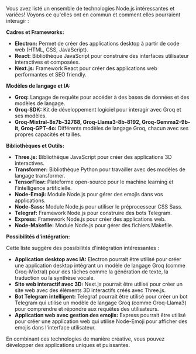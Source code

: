 Vous avez listé un ensemble de technologies Node.js intéressantes et variées!  Voyons ce qu'elles ont en commun et comment elles pourraient interagir :

**Cadres et Frameworks:**

* **Electron:** Permet de créer des applications desktop à partir de code web (HTML, CSS, JavaScript).  
* **React:**  Bibliothèque JavaScript pour construire des interfaces utilisateur interactives et composées.
* **Next.js:** Framework React pour créer des applications web performantes et SEO friendly.

 **Modèles de langage et IA:**

* **Groq:**  Langage de requête pour accéder à des bases de données et des modèles de langage.
* **Groq-SDK:**  Kit de développement logiciel pour interagir avec Groq et ses modèles.
* **Groq-Mixtral-8x7b-32768, Groq-Llama3-8b-8192, Groq-Gemma2-9b-it, Groq-GPT-4o:**  Différents modèles de langage Groq, chacun avec ses propres capacités et tailles.

**Bibliothèques et Outils:**

* **Three.js:**  Bibliothèque JavaScript pour créer des applications 3D interactives.
* **Transformer:**  Bibliothèque Python pour travailler avec des modèles de langage transformer.
* **TensorFlow:**  Plateforme open-source pour le machine learning et l'intelligence artificielle.
* **Node-Emoji:**  Module Node.js pour gérer des emojis dans vos applications.
* **Node-Sass:**  Module Node.js pour utiliser le préprocesseur CSS Sass.
* **Telegraf:**  Framework Node.js pour construire des bots Telegram.
* **Express:**  Framework Node.js pour créer des applications web.
* **Node-Makefile:**  Module Node.js pour gérer des fichiers Makefile.

**Possibilités d'intégration:**

Cette liste suggère des possibilités d'intégration intéressantes :

* **Application desktop avec IA:**  Electron pourrait être utilisé pour créer une application desktop intégrant un modèle de langage Groq (comme Groq-Mixtral) pour des tâches comme la génération de texte, la traduction ou la synthèse vocale.
* **Site web interactif avec 3D:**  Next.js pourrait être utilisé pour créer un site web avec des éléments 3D interactifs créés avec Three.js.
* **Bot Telegram intelligent:**  Telegraf pourrait être utilisé pour créer un bot Telegram qui utilise un modèle de langage Groq (comme Groq-Llama3) pour comprendre et répondre aux requêtes des utilisateurs.
* **Application web avec gestion des emojis:**  Express pourrait être utilisé pour créer une application web qui utilise Node-Emoji pour afficher des emojis dans l'interface utilisateur.

En combinant ces technologies de manière créative, vous pouvez développer des applications uniques et puissantes.



